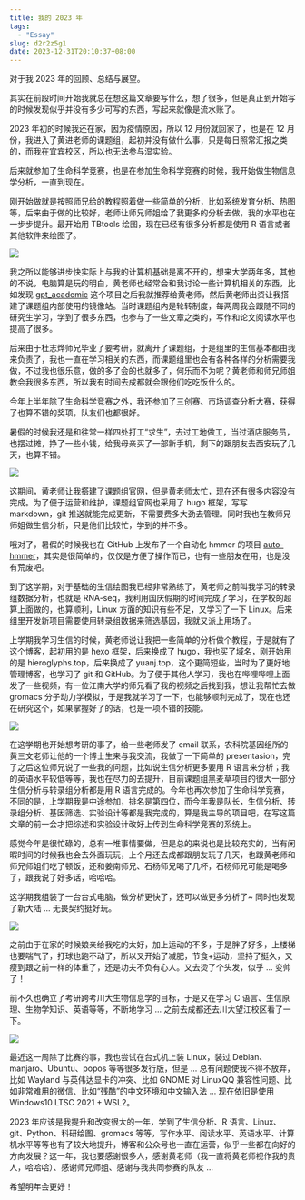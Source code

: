 ```yaml
---
title: 我的 2023 年
tags:
  - "Essay"
slug: d2r2z5g1
date: 2023-12-31T20:10:37+08:00
---
```


对于我 2023 年的回顾、总结与展望。

<!--more-->

其实在前段时间开始我就总在想这篇文章要写什么，想了很多，但是真正到开始写的时候发现似乎并没有多少可写的东西，写起来就像是流水账了。

2023 年初的时候我还在家，因为疫情原因，所以 12 月份就回家了，也是在 12 月份，我进入了黄进老师的课题组，起初并没有做什么事，只是每日照常汇报之类的，而我在宜宾校区，所以也无法参与湿实验。

后来就参加了生命科学竞赛，也是在参加生命科学竞赛的时候，我开始做生物信息学分析，一直到现在。

刚开始做就是按照师兄给的教程照着做一些简单的分析，比如系统发育分析、热图等，后来由于做的比较好，老师让师兄师姐给了我更多的分析去做，我的水平也在一步步提升。最开始用 TBtools 绘图，现在已经有很多分析都是使用 R 语言或者其他软件来绘图了。

![](https://cdn.jsdelivr.net/gh/yuanj82/static/blog/202312312121010.png)

我之所以能够进步快实际上与我的计算机基础是离不开的，想来大学两年多，其他的不说，电脑算是玩的明白，黄老师也经常会和我讨论一些计算机相关的东西，比如发现 [gpt_academic](https://github.com/binary-husky/gpt_academic) 这个项目之后我就推荐给黄老师，然后黄老师出资让我搭建了课题组内部使用的镜像站。当时课题组内是轮转制度，每两周我会跟随不同的研究生学习，学到了很多东西，也参与了一些文章之类的，写作和论文阅读水平也提高了很多。

后来由于杜志烨师兄毕业了要考研，就离开了课题组，于是组里的生信基本都由我来负责了，我也一直在学习相关的东西，而课题组里也会有各种各样的分析需要我做，不过我也很乐意，做的多了会的也就多了，何乐而不为呢？黄老师和师兄师姐教会我很多东西，所以我有时间去成都就会跟他们吃吃饭什么的。

今年上半年除了生命科学竞赛之外，我还参加了三创赛、市场调查分析大赛，获得了也算不错的奖项，队友们也都很好。

暑假的时候我还是和往常一样四处打工“求生”，去过工地做工，当过酒店服务员，也摆过摊，挣了一些小钱，给我母亲买了一部新手机，剩下的跟朋友去西安玩了几天，也算不错。

![](https://cdn.jsdelivr.net/gh/yuanj82/static/blog/202312312124836.jpg)

这期间，黄老师让我搭建了课题组官网，但是黄老师太忙，现在还有很多内容没有完成。为了便于运营和维护，课题组官网也采用了 hugo 框架，写写 markdown，git 推送就能完成更新，不需要费多大劲去管理。同时我也在教师兄师姐做生信分析，只是他们比较忙，学到的并不多。

哦对了，暑假的时候我也在 GitHub 上发布了一个自动化 hmmer 的项目 [auto-hmmer](https://github.com/yuanj82/auto-hmmer)，其实是很简单的，仅仅是方便了操作而已，也有一些朋友在用，也是没有荒废吧。

到了这学期，对于基础的生信绘图我已经非常熟练了，黄老师之前叫我学习的转录组数据分析，也就是 RNA-seq，我利用国庆假期的时间完成了学习，在学校的超算上面做的，也算顺利，Linux 方面的知识有些不足，又学习了一下 Linux。后来组里开发新项目需要使用转录组数据来筛选基因，我就又派上用场了。

上学期我学习生信的时候，黄老师说让我把一些简单的分析做个教程，于是就有了这个博客，起初用的是 hexo 框架，后来换成了 hugo，我也买了域名，刚开始用的是 hieroglyphs.top，后来换成了 yuanj.top，这个更简短些，当时为了更好地管理博客，也学习了 git 和 GitHub。为了便于其他人学习，我也在哔哩哔哩上面发了一些视频，有一位江南大学的师兄看了我的视频之后找到我，想让我帮忙去做 gromacs 分子动力学模拟，于是我就学习了一下，也能够顺利完成了，现在也还在研究这个，如果掌握好了的话，也是一项不错的技能。

![](https://cdn.jsdelivr.net/gh/yuanj82/static/blog/202312312131224.png)

在这学期也开始想考研的事了，给一些老师发了 email 联系，农科院基因组所的黄三文老师让他的一个博士生来与我交流，我做了一下简单的 presentasion，完了之后这位师兄说了一些我的问题，比如说生信分析更多要用 R 语言来分析；我的英语水平较低等等，我也在尽力的去提升，目前课题组黑麦草项目的很大一部分生信分析与转录组分析都是用 R 语言完成的。今年也再次参加了生命科学竞赛，不同的是，上学期我是中途参加，排名是第四位，而今年我是队长，生信分析、转录组分析、基因筛选、实验设计等都是我完成的，算是我主导的项目吧，在写这篇文章的前一会才把综述和实验设计改好上传到生命科学竞赛的系统上。

感觉今年是很忙碌的，总有一堆事情要做，但是总的来说也是比较充实的，当有闲暇时间的时候我也会去外面玩玩，上个月还去成都跟朋友玩了几天，也跟黄老师和师兄师姐们吃了顿饭，还和姜南师兄、石杨师兄喝了几杯，石杨师兄可能是喝多了，跟我说了好多话，哈哈哈。

这学期我组装了一台台式电脑，做分析更快了，还可以做更多分析了~ 同时也发现了新大陆 ... 无畏契约挺好玩。

![](https://cdn.jsdelivr.net/gh/yuanj82/static/blog/202312312132266.jpg)

之前由于在家的时候娘亲给我吃的太好，加上运动的不多，于是胖了好多，上楼梯也要喘气了，打球也跑不动了，所以又开始了减肥，节食+运动，坚持了挺久，又瘦到跟之前一样的体重了，还是功夫不负有心人。又去烫了个头发，似乎 ... 变帅了！

前不久也确立了考研跨考川大生物信息学的目标，于是又在学习 C 语言、生信原理、生物学知识、英语等等，不断地学习 ... 之前去成都还去川大望江校区看了一下。

![](https://cdn.jsdelivr.net/gh/yuanj82/static/blog/202312312133957.jpg)

最近这一周除了比赛的事，我也尝试在台式机上装 Linux，装过 Debian、manjaro、Ubuntu、popos 等等很多发行版，但是 ... 总有问题使我不得不放弃，比如 Wayland 与英伟达显卡的冲突、比如 GNOME 对 LinuxQQ 兼容性问题、比如非常难用的微信、比如“残酷”的中文环境和中文输入法 ... 现在依旧是使用 Windows10 LTSC 2021 + WSL2。

2023 年应该是我提升和改变很大的一年，学到了生信分析、R 语言、Linux、git、Python、科研绘图、gromacs 等等，写作水平、阅读水平、英语水平、计算机水平等等也有了较大地提升，博客和公众号也一直在运营，似乎一些都在向好的方向发展？这一年，我也要感谢很多人，感谢黄老师（我一直将黄老师视作我的贵人，哈哈哈）、感谢师兄师姐、感谢与我共同参赛的队友 ...

希望明年会更好！
